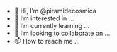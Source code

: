 - 👋 Hi, I’m @piramidecosmica
- 👀 I’m interested in ...
- 🌱 I’m currently learning ...
- 💞️ I’m looking to collaborate on ...
- 📫 How to reach me ...

<!---
piramidecosmica/piramidecosmica is a ✨ special ✨ repository because its `README.md` (this file) appears on your GitHub profile.
You can click the Preview link to take a look at your changes.
--->
